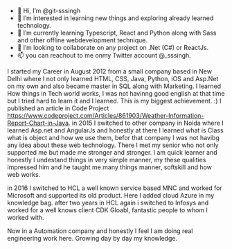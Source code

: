 - 👋 Hi, I’m @git-sssingh
- 👀 I’m interested in learning new things and exploring already learned technology.
- 🌱 I’m currently learning Typescript, React and Python along with Sass and other offline webdevelopment technique.
- 💞️ I’m looking to collaborate on any project on .Net (C#) or ReactJs.
- 📫 you can reachout to me onmy Twitter account @_sssingh.

I started my Career in August 2012 from a small company based in New Delhi where I not only learned HTML, CSS, Java, Python, iOS and Asp.Net on my own and also became master in SQL along with 
Marketing. I learned How things in Tech world works, I was not havinng good english at that time but I tried hard to learn it and I learned. This is my biggest achievement. :)
I published an article in Code Project https://www.codeproject.com/Articles/861903/Weather-Information-Report-Chart-in-Java. 
in 2015 I switched to other company in Noida where I learned Asp.net and AngularJs and honestly at there I learned what is Class what is object and how we use them, befor that 
company I was not havibg any idea about these web technology. There I met my senior who not only supported me but made me stronger and stronger. I am quick learner and honestly
I undestand things in very simple manner, my these qualities impressed him and he taught me many things manner, softskill and how web works.

in 2016 I switched to HCL a well known service based MNC and worked for Microsoft and supported its old product. Here I added cloud Azure in my knowledge bag.
after two years in HCL again i switched to Infosys and worked for a well knows client CDK Gloabl, fantastic people to whom I worked with.

Now in a Automation company and honestly I feel I am doing real engineering work here. Growing day by day my knowledge.
